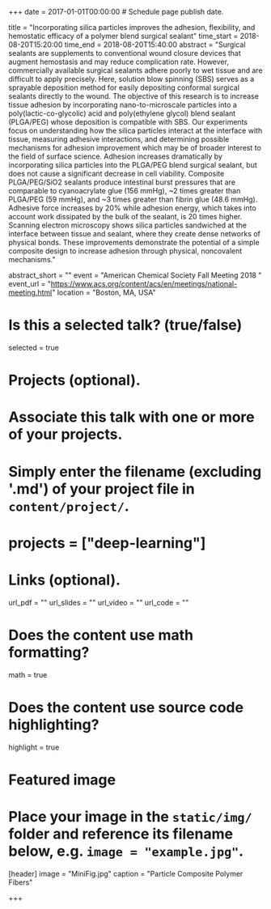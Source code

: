 +++
date = 2017-01-01T00:00:00  # Schedule page publish date.

title = "Incorporating silica particles improves the adhesion, flexibility, and hemostatic efficacy of a polymer blend surgical sealant"
time_start = 2018-08-20T15:20:00
time_end = 2018-08-20T15:40:00
abstract = "Surgical sealants are supplements to conventional wound closure devices that augment hemostasis and may reduce complication rate. However, commercially available surgical sealants adhere poorly to wet tissue and are difficult to apply precisely. Here, solution blow spinning (SBS) serves as a sprayable deposition method for easily depositing conformal surgical sealants directly to the wound. The objective of this research is to increase tissue adhesion by incorporating nano-to-microscale particles into a poly(lactic-co-glycolic) acid and poly(ethylene glycol) blend sealant (PLGA/PEG) whose deposition is compatible with SBS. Our experiments focus on understanding how the silica particles interact at the interface with tissue, measuring adhesive interactions, and determining possible mechanisms for adhesion improvement which may be of broader interest to the field of surface science. Adhesion increases dramatically by incorporating silica particles into the PLGA/PEG blend surgical sealant, but does not cause a significant decrease in cell viability. Composite PLGA/PEG/SiO2 sealants produce intestinal burst pressures that are comparable to cyanoacrylate glue (156 mmHg), ~2 times greater than PLGA/PEG (59 mmHg), and ~3 times greater than fibrin glue (48.6 mmHg). Adhesive force increases by 20% while adhesion energy, which takes into account work dissipated by the bulk of the sealant, is 20 times higher. Scanning electron microscopy shows silica particles sandwiched at the interface between tissue and sealant, where they create dense networks of physical bonds. These improvements demonstrate the potential of a simple composite design to increase adhesion through physical, noncovalent mechanisms."

abstract_short = ""
event = "American Chemical Society Fall Meeting 2018 "
event_url = "https://www.acs.org/content/acs/en/meetings/national-meeting.html"
location = "Boston, MA, USA"

# Is this a selected talk? (true/false)
selected = true

# Projects (optional).
#   Associate this talk with one or more of your projects.
#   Simply enter the filename (excluding '.md') of your project file in `content/project/`.
#   projects = ["deep-learning"]

# Links (optional).
url_pdf = ""
url_slides = ""
url_video = ""
url_code = ""

# Does the content use math formatting?
math = true

# Does the content use source code highlighting?
highlight = true

# Featured image
# Place your image in the `static/img/` folder and reference its filename below, e.g. `image = "example.jpg"`.
[header]
image = "MiniFig.jpg"
caption = "Particle Composite Polymer Fibers"

+++
